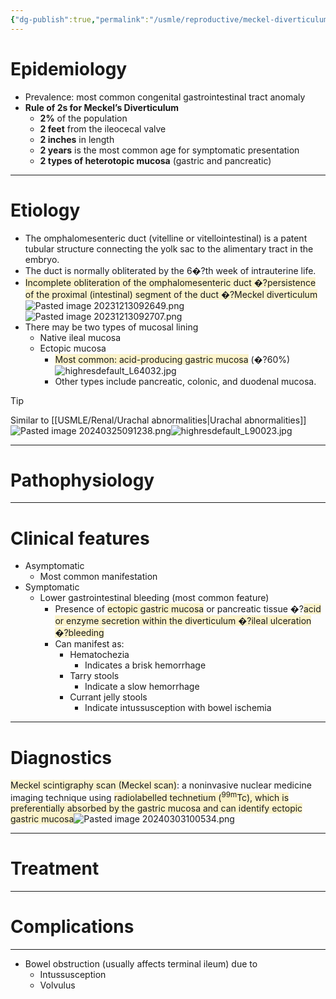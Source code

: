 ```yaml
---
{"dg-publish":true,"permalink":"/usmle/reproductive/meckel-diverticulum/","tags":["t1"]}
---
```


# Epidemiology
- Prevalence: most common congenital gastrointestinal tract anomaly
- **Rule of 2s for Meckel’s Diverticulum**
    - **2%** of the population
    - **2 feet** from the ileocecal valve
    - **2 inches** in length
    - **2 years** is the most common age for symptomatic presentation
    - **2 types of heterotopic mucosa** (gastric and pancreatic)

---
# Etiology
- The omphalomesenteric duct (vitelline or vitellointestinal) is a patent tubular structure connecting the yolk sac to the alimentary tract in the embryo.
- The duct is normally obliterated by the 6�?th week of intrauterine life.
- <span style="background:rgba(240, 200, 0, 0.2)">Incomplete obliteration of the omphalomesenteric duct �?persistence of the proximal (intestinal) segment of the duct �?Meckel diverticulum</span>![Pasted image 20231213092649.png](/img/user/appendix/Pasted%20image%2020231213092649.png)![Pasted image 20231213092707.png](/img/user/appendix/Pasted%20image%2020231213092707.png)
- There may be two types of mucosal lining
	- Native ileal mucosa
	- Ectopic mucosa
		- <span style="background:rgba(240, 200, 0, 0.2)">Most common: acid-producing gastric mucosa</span> (�?60%)![highresdefault_L64032.jpg](/img/user/appendix/highresdefault_L64032.jpg)
		- Other types include pancreatic, colonic, and duodenal mucosa.

>[!tip] 
>Similar to [[USMLE/Renal/Urachal abnormalities\|Urachal abnormalities]]![Pasted image 20240325091238.png](/img/user/appendix/Pasted%20image%2020240325091238.png)![highresdefault_L90023.jpg](/img/user/appendix/highresdefault_L90023.jpg)

---
# Pathophysiology


---
# Clinical features
- Asymptomatic
	- Most common manifestation
- Symptomatic
	- Lower gastrointestinal bleeding (most common feature)
		- Presence of <span style="background:rgba(240, 200, 0, 0.2)">ectopic gastric mucosa</span> or pancreatic tissue �?<span style="background:rgba(240, 200, 0, 0.2)">acid or enzyme secretion within the diverticulum �?ileal ulceration �?bleeding</span>
		- Can manifest as:
			- Hematochezia 
				- Indicates a brisk hemorrhage
			- Tarry stools 
				- Indicate a slow hemorrhage
			- Currant jelly stools
				- Indicate intussusception with bowel ischemia

---
# Diagnostics
<span style="background:rgba(240, 200, 0, 0.2)">Meckel scintigraphy scan (Meckel scan)</span>: a noninvasive nuclear medicine imaging technique using <span style="background:rgba(240, 200, 0, 0.2)">radiolabelled technetium (<sup>99m</sup>Tc), which is preferentially absorbed by the gastric mucosa and can identify ectopic gastric mucosa</span>![Pasted image 20240303100534.png](/img/user/appendix/Pasted%20image%2020240303100534.png)

---
# Treatment


---
# Complications
---
- Bowel obstruction (usually affects terminal ileum) due to
	- Intussusception
	- Volvulus 

